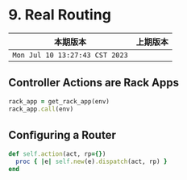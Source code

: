 # 9. Real Routing

|本期版本|上期版本
|:---:|:---:
`Mon Jul 10 13:27:43 CST 2023` |

## Controller Actions are Rack Apps

```ruby
rack_app = get_rack_app(env)
rack_app.call(env)
```


## Conﬁguring a Router

```ruby
def self.action(act, rp={})
  proc { |e| self.new(e).dispatch(act, rp) }
end
```